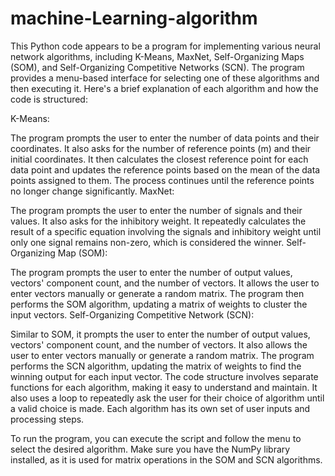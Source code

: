 # machine-Learning-algorithm
This Python code appears to be a program for implementing various neural network algorithms, including K-Means, MaxNet, Self-Organizing Maps (SOM), and Self-Organizing Competitive Networks (SCN). The program provides a menu-based interface for selecting one of these algorithms and then executing it. Here's a brief explanation of each algorithm and how the code is structured:

K-Means:

The program prompts the user to enter the number of data points and their coordinates.
It also asks for the number of reference points (m) and their initial coordinates.
It then calculates the closest reference point for each data point and updates the reference points based on the mean of the data points assigned to them.
The process continues until the reference points no longer change significantly.
MaxNet:

The program prompts the user to enter the number of signals and their values.
It also asks for the inhibitory weight.
It repeatedly calculates the result of a specific equation involving the signals and inhibitory weight until only one signal remains non-zero, which is considered the winner.
Self-Organizing Map (SOM):

The program prompts the user to enter the number of output values, vectors' component count, and the number of vectors.
It allows the user to enter vectors manually or generate a random matrix.
The program then performs the SOM algorithm, updating a matrix of weights to cluster the input vectors.
Self-Organizing Competitive Network (SCN):

Similar to SOM, it prompts the user to enter the number of output values, vectors' component count, and the number of vectors.
It also allows the user to enter vectors manually or generate a random matrix.
The program performs the SCN algorithm, updating the matrix of weights to find the winning output for each input vector.
The code structure involves separate functions for each algorithm, making it easy to understand and maintain. It also uses a loop to repeatedly ask the user for their choice of algorithm until a valid choice is made. Each algorithm has its own set of user inputs and processing steps.

To run the program, you can execute the script and follow the menu to select the desired algorithm. Make sure you have the NumPy library installed, as it is used for matrix operations in the SOM and SCN algorithms.
